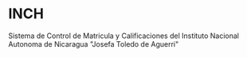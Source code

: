 INCH
====

Sistema de Control de Matricula y Calificaciones del Instituto Nacional Autonoma de Nicaragua
"Josefa Toledo de Aguerri"
